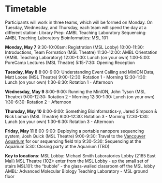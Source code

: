 # Timetable

Participants will work in three teams, which will be formed on Monday. On Tuesday, Wednesday, and Thursday, each team will spend the day at a different station:
Library Prep: AMBL Teaching Laboratory
Sequencing:  AMBL Teaching Laboratory
Bioinformatics: MSL 101

**Monday, May 7**
9:30-10:00am: Registration (MSL Lobby)
10:00-11:30: Introductions, Team Formation (MSL Theatre)
11:30-12:00: AMBL Orientation (AMBL Teaching Laboratory)
12:00-1:00: Lunch (on your own)
1:00-5:00: PoreCamp Lectures (MSL Theatre)
5:15-7:30: Opening Reception

**Tuesday, May 8**
8:00-9:00: Understanding Event Calling and MinION Data, Matt Loose (MSL Theatre)
9:00-12:30: Rotation 1 - Morning
12:30-1:30: Lunch (on your own)
1:30-6:30: Rotation 1 - Afternoon

**Wednesday, May 9**
8:00-9:00: Running the MinION, John Tyson (MSL Theatre)
9:00-12:30: Rotation 2 - Morning
12:30-1:30: Lunch (on your own)
1:30-6:30: Rotation 2 - Afternoon

**Thursday, May 10**
8:00-9:00: Something Bioinformatics-y, Jared Simpson & Nick Loman (MSL Theatre)
9:00-12:30: Rotation 3 - Morning
12:30-1:30: Lunch (on your own)
1:30-6:30: Rotation 3 - Afternoon

**Friday, May 11**
8:00-9:00: Deploying a portable nanopore sequencing system, Josh Quick (MSL Theatre)
9:00-9:30: Travel to the [Vancouver Aquarium](http://www.vanaqua.org) for our sequencing field trip 
9:30-5:30: Sequencing at the Aquarium 
5:30: Closing party at the Aquarium (TBD)

**Key to locations:**
MSL Lobby: Michael Smith Laboratories Lobby (2185 East Mall)
MSL Theatre (102): enter from the MSL Lobby - up the small set of stairs
MSL101: the “bubble” - the glass-walled classroom off the MSL lobby
AMBL: Advanced Molecular Biology Teaching Laboratory - MSL ground floor
